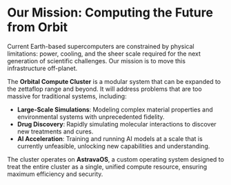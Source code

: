 # Our Mission: Computing the Future from Orbit

Current Earth-based supercomputers are constrained by physical limitations: power, cooling, and the sheer scale required for the next generation of scientific challenges. Our mission is to move this infrastructure off-planet.

The **Orbital Compute Cluster** is a modular system that can be expanded to the zettaflop range and beyond. It will address problems that are too massive for traditional systems, including:

* **Large-Scale Simulations**: Modeling complex material properties and environmental systems with unprecedented fidelity.
* **Drug Discovery**: Rapidly simulating molecular interactions to discover new treatments and cures.
* **AI Acceleration**: Training and running AI models at a scale that is currently unfeasible, unlocking new capabilities and understanding.

The cluster operates on **AstravaOS**, a custom operating system designed to treat the entire cluster as a single, unified compute resource, ensuring maximum efficiency and security.
